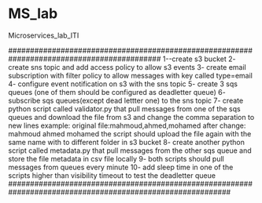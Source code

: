 # MS_lab
Microservices_lab_ITI

###########################################################################################
1--create s3 bucket
 2- create sns topic and add access policy to allow s3 events
 3- create email subscription with filter policy to allow messages with key called type=email 
 4- configure event notification on s3 with the sns topic 
 5- create 3 sqs queues (one of them should be configured as deadletter queue) 
 6- subscribe sqs queues(except dead lettter one) to the sns topic 
 7- create python script called validator.py that pull messages from one of the sqs queues and download the file from s3 and change the comma separation to new lines example: original file:mahmoud,ahmed,mohamed after change: mahmoud ahmed mohamed the script should upload the file again with the same name with to different folder in s3 bucket 
 8- create another python script called metadata.py that pull messages from the other sqs queue and store the file metadata in csv file locally 
 9- both scripts should pull messages from queues every minute 
 10- add sleep time in one of the scripts higher than visibility timeout to test the deadletter queue
 ###########################################################################################################
